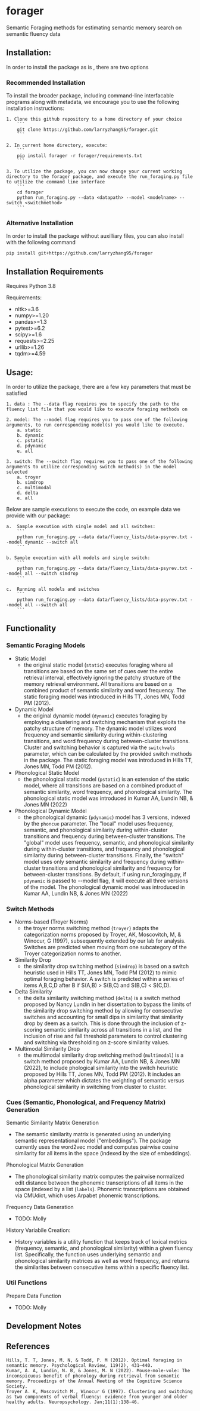 # forager

Semantic Foraging methods for estimating semantic memory search on semantic fluency data

## Installation:

In order to install the package as is , there are two options

### Recommended Installation 
To install the broader package, including command-line interfacable programs along with metadata, we encourage you to use the following installation instructions:

    1. Clone this github repository to a home directory of your choice
        ```
        git clone https://github.com/larryzhang95/forager.git
        ```

    2. In current home directory, execute:
        ```
        pip install forager -r forager/requirements.txt
        ```

    3. To utilize the package, you can now change your current working directory to the forager package, and execute the run_foraging.py file to utilize the command line interface  
        ```
        cd forager
        python run_foraging.py --data <datapath> --model <modelname> --switch <switchmethod> 
        ```

### Alternative Installation
In order to install the package without auxilliary files, you can also install with the following command

    pip install git+https://github.com/larryzhang95/forager

## Installation Requirements
Requires Python 3.8 

Requirements:
- nltk>=3.6
- numpy>=1.20
- pandas>=1.3
- pytest>=6.2
- scipy>=1.6
- requests>=2.25
- urllib>=1.26
- tqdm>=4.59
## Usage: 
 
In order to utilize the package, there are a few key parameters that must be satisfied
   
    1. data : The --data flag requires you to specify the path to the fluency list file that you would like to execute foraging methods on

    2. model: The --model flag requires you to pass one of the following arguments, to run corresponding model(s) you would like to execute.
        a. static
        b. dynamic
        c. pstatic
        d. pdynamic
        e. all

    3. switch: The --switch flag requires you to pass one of the following arguments to utilize corresponding switch method(s) in the model selected
        a. troyer
        b. simdrop
        c. multimodal
        d. delta
        e. all

Below are sample executions to execute the code, on example data we provide with our package:

    a.  Sample execution with single model and all switches:
        ```
        python run_foraging.py --data data/fluency_lists/data-psyrev.txt --model dynamic --switch all
        ```

    b. Sample execution with all models and single switch:
        ```
        python run_foraging.py --data data/fluency_lists/data-psyrev.txt --model all --switch simdrop
        ```

    c.	Running all models and switches
        ```
        python run_foraging.py --data data/fluency_lists/data-psyrev.txt --model all --switch all
        ```

## Functionality

### Semantic Foraging Models
- Static Model 
    - the original static model (```static```) executes foraging where all transitions are based on the same set of cues over the entire retrieval interval, effectively ignoring the patchy structure of the memory retrieval environment. All transitions are based on a combined product of semantic similarity and word frequency. The static foraging model was introduced in Hills TT, Jones MN, Todd PM (2012).
- Dynamic Model
    - the original dynamic model (```dynamic```) executes foraging by employing a clustering and switching mechanism that exploits the patchy structure of memory. The dynamic model utilizes word frequency and semantic similarity during within-clustering transitions, and word frequency during between-cluster transitions. Cluster and switching behavior is captured via the ```switchvals``` parameter, which can be calculated by the provided switch methods in the package. The static foraging model was introduced in Hills TT, Jones MN, Todd PM (2012).
- Phonological Static Model
    - the phonological static model (```pstatic```) is an extension of the static model, where all transitions are based on a combined product of semantic similarity, word frequency, and phonological similarity. The phonological static model was introduced in Kumar AA, Lundin NB, & Jones MN (2022)
- Phonological Dynamic Model
    - the phonological dynamic (```pdynamic```) model has 3 versions, indexed by the ```phoncue``` parameter. The "local" model uses frequency, semantic, and phonological similarity during within-cluster transitions and frequency during between-cluster transitions. The "global" model uses frequency, semantic, and phonological similarity during within-cluster transitions, and frequency and phonological similarity during between-cluster transitions. Finally, the "switch" model uses only semantic similarity and frequency during within-cluster transitions and phonological similarity and frequency for between-cluster transitions. By default, if using run_foraging.py, if ```pdynamic``` is passed to --model flag, it will execute all three versions of the model. The phonological dynamic model was introduced in Kumar AA, Lundin NB, & Jones MN (2022)

### Switch Methods
- Norms-based (Troyer Norms)
    - the troyer norms switching method (```troyer```) adapts the categorization norms proposed by Troyer, AK, Moscovitch, M, & Winocur, G (1997), subsequently extended by our lab for analysis. Switches are predicted when moving from one subcategory of the Troyer categorization norms to another.  
- Similarity Drop
    - the similarity drop switching method (```simdrop```) is based on a switch heuristic used in Hills TT, Jones MN, Todd PM (2012) to mimic optimal foraging behavior. A switch is predicted within a series of items A,B,C,D after B if S(A,B) > S(B,C) and S(B,C) < S(C,D).
- Delta Similarity
    - the delta similarity switching method (```delta```) is a switch method proposed by Nancy Lundin in her dissertation to bypass the limits of the similarity drop switching method by allowing for consecutive switches and accounting for small dips in similarity that similarity drop by deem as a switch. This is done through the inclusion of z-scoring semantic similarity across all transitions in a list, and the inclusion of rise and fall threshold parameters to control clustering and switching via thresholding on z-score similarity values.
- Multimodal Similarity Drop
    - the multimodal similarity drop switching method (```multimodal```) is a switch method proposed by Kumar AA, Lundin NB, & Jones MN (2022), to include phological similarity into the switch heuristic proposed by Hills TT, Jones MN, Todd PM (2012). It includes an alpha parameter which dictates the weighting of semantic versus phonological similarity in switching from cluster to cluster.

### Cues (Semantic, Phonological, and Frequency Matrix) Generation
Semantic Similarity Matrix Generation
- The semantic similarity matrix is generated using an underlying semantic representational model ("embeddings"). The package currently uses the word2vec model and computes pairwise cosine similarity for all items in the space (indexed by the size of embeddings).

Phonological Matrix Generation
- The phonological similarity matrix computes the pairwise normalized edit distance between the phonemic transcriptions of all items in the space (indexed by a list (```labels```). Phonemic transcriptions are obtained via CMUdict, which uses Arpabet phonemic transcriptions.

Frequency Data Generation
- TODO: Molly

History Variabile Creation:
- History variables is a utility function that keeps track of lexical metrics (frequency, semantic, and phonological similarity) within a given fluency list. Specifically, the function uses underlying semantic and phonological similarity matrices as well as word frequency, and returns the similarites between consecutive items within a specific fluency list.

### Util Functions
Prepare Data Function
- TODO: Molly 

## Development Notes

## References
    Hills, T. T, Jones, M. N, & Todd, P. M (2012). Optimal foraging in semantic memory. Psychological Review, 119(2), 431–440.
    Kumar, A. A, Lundin, N. B, & Jones, M. N (2022). Mouse-mole-vole: The inconspicuous benefit of phonology during retrieval from semantic memory. Proceedings of the Annual Meeting of the Cognitive Science Society. 
    Troyer A. K, Moscovitch M., Winocur G (1997). Clustering and switching as two components of verbal fluency: evidence from younger and older healthy adults. Neuropsychology. Jan;11(1):138-46. 

